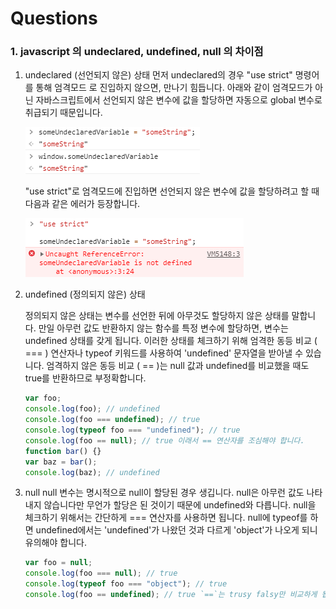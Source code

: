 # Questions

### 1. javascript 의 undeclared, undefined, null 의 차이점

1. undeclared (선언되지 않은) 상태
   먼저 undeclared의 경우 "use strict" 명령어를 통해 엄격모드 로 진입하지 않으면, 만나기 힘듭니다.
   아래와 같이 엄격모드가 아닌 자바스크립트에서 선언되지 않은 변수에 값을 할당하면 자동으로 global 변수로 취급되기 때문입니다.

      <img src='./image/1.png' >

   "use strict"로 엄격모드에 진입하면 선언되지 않은 변수에 값을 할당하려고 할 때 다음과 같은 에러가 등장합니다.

      <img src='./image/2.png' >

2. undefined (정의되지 않은) 상태

   정의되지 않은 상태는 변수를 선언한 뒤에 아무것도 할당하지 않은 상태를 말합니다. 만일 아무런 값도 반환하지 않는 함수를 특정 변수에 할당하면, 변수는 undefined 상태를 갖게 됩니다. 이러한 상태를 체크하기 위해 엄격한 동등 비교 ( === ) 연산자나 typeof 키워드를 사용하여 'undefined' 문자열을 받아낼 수 있습니다. 엄격하지 않은 동등 비교 ( == )는 null 값과 undefined를 비교했을 때도 true를 반환하므로 부정확합니다.

   ```js
   var foo;
   console.log(foo); // undefined
   console.log(foo === undefined); // true
   console.log(typeof foo === "undefined"); // true
   console.log(foo == null); // true 이래서 == 연산자를 조심해야 합니다.
   function bar() {}
   var baz = bar();
   console.log(baz); // undefined
   ```

3) null
   null 변수는 명시적으로 null이 할당된 경우 생깁니다. null은 아무런 값도 나타내지 않습니다만 무언가 할당은 된 것이기 때문에 undefined와 다릅니다. null을 체크하기 위해서는 간단하게 === 연산자를 사용하면 됩니다. null에 typeof를 하면 undefined에서는 'undefined'가 나왔던 것과 다르게 'object'가 나오게 되니 유의해야 합니다.

   ```js
   var foo = null;
   console.log(foo === null); // true
   console.log(typeof foo === "object"); // true
   console.log(foo == undefined); // true `==`는 trusy falsy만 비교하게 됩니다.
   ```
